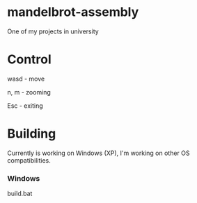 # mandelbrot-assembly

One of my projects in university

# Control

wasd - move

n, m - zooming

 Esc - exiting
 
# Building

Currently is working on Windows (XP), I'm working on other OS compatibilities.

### Windows

build.bat
